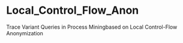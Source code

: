 # Local_Control_Flow_Anon
 Trace Variant Queries in Process Miningbased on Local Control-Flow Anonymization
